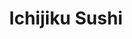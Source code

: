 ---
layout: place
title: "Ichijiku Sushi"
permalink: /california/los-angeles/ichijiku-sushi.html
stateAbbr: CA
stateName: California
cityName: Los Angeles
seo:
  name: "Ichijiku Sushi"
  type: Restaurant
  links: http://www.ichijikusushi.com/
description: "Looking for sushi in Los Angeles, California? Check out Ichijiku Sushi for a delightful Japanese dining experience. Enjoy a variety of sushi and other dishes..."
place_id: ChIJITUyY_vFwoARlZsDgNS-TzY
photos:
  - name: >-
      places/ChIJITUyY_vFwoARlZsDgNS-TzY/photos/AeeoHcJORV06dJ34N2IfFzvcKe1ew2r2VEvJvsdd11WcB15k8ercUNAxenUuuWE21DYlSxSqzjXFl9xosARYpRx8E4GLSPRL742eA6Hx0aYXGu5O3HK5vEUADX6natySTY8ZTWhpTUwFvXEOoukjbVfYa7xcoWSn3UIkdhnhbi21ioSPHY8m-WN2pJgJZoJL5_j2Bpi8Fok11iyyck_QpUGTQaNokdm6DfRQzQwi1-RYgSzDTfQMA9iRPKR1ccV7x30qqgP4NIpGF07j25adVStC7W1tcI1CXvDOoAhZKLfXtQwIPMY_rfNBgT40tafZs6xhzQ63Y3-9jE1hnI8nLnCT4wHqrqy2VR6nAZAGRsMPf8r4XJ5wCF-tgwWkYKQSkAaxiMTovLdkMTEXKN7a3luK_GHrip4o-q3rfz51tRIkP9MA5a8
    widthPx: 3024
    heightPx: 4032
    authorAttributions:
      - displayName: gil canales
        uri: https://maps.google.com/maps/contrib/111361705555681348852
        photoUri: >-
          https://lh3.googleusercontent.com/a-/ALV-UjUFReCnEmM79IWC40xwZim3BE50lvAjicR-HX0Z448DVf-luxU=s100-p-k-no-mo
    flagContentUri: >-
      https://www.google.com/local/imagery/report/?cb_client=maps_api_places.places_api&image_key=!1e10!2sCIHM0ogKEICAgIDqj42StAE&hl=en-US
    googleMapsUri: >-
      https://www.google.com/maps/place//data=!3m4!1e2!3m2!1sCIHM0ogKEICAgIDqj42StAE!2e10!4m2!3m1!1s0x80c2c5fb63323521:0x364fbed480039b95
  - name: >-
      places/ChIJITUyY_vFwoARlZsDgNS-TzY/photos/AeeoHcKiVoeyQJm2QfUiTTh2TmowRKE8CqPP26yfK4Idu5wPVKJVuLJ4jXbLPuUNNJ8tVtk7YTNW39OHNCuBQEMdR6-AqK8fpV-yU74pHmxsgPzkYaFBJjUZ-QPCpVthGInGtyJy671U1jJSOX3lGt7kGp88ZebDlSVkRfHo94oUcqNENNHiAqBhQlHMP_dK0IdUfCjWzg3ccy0fjHW08exi0HBBcQHApArVsf9azVhFq66Ss3MJ-_afDdsXJlSbxgkt6VYzC1Q5q5-41CVdRIS9GEnp-qbDAPlSym6wL1AzLA_ooOl0eaFp6Pt8n2IM38anfFEqA90MGa9uRgupeTkQ75eLYDDjYnpqODXoUjGp0HiNe5-vfnAD3FuI3yVo1bH7zAWNRkr_813FuzqKoa-87zP_oJPCMwl2S7U_2I8daQxGOA
    widthPx: 3024
    heightPx: 4032
    authorAttributions:
      - displayName: Felix Martinez
        uri: https://maps.google.com/maps/contrib/111174235428649097189
        photoUri: >-
          https://lh3.googleusercontent.com/a-/ALV-UjVRfT53EIz1Ahl86X1HJhl3Lsf6kshBM8QgWbSzVJbG1GU5hU9QmA=s100-p-k-no-mo
    flagContentUri: >-
      https://www.google.com/local/imagery/report/?cb_client=maps_api_places.places_api&image_key=!1e10!2sCIHM0ogKEICAgMDAsqP3Rw&hl=en-US
    googleMapsUri: >-
      https://www.google.com/maps/place//data=!3m4!1e2!3m2!1sCIHM0ogKEICAgMDAsqP3Rw!2e10!4m2!3m1!1s0x80c2c5fb63323521:0x364fbed480039b95
  - name: >-
      places/ChIJITUyY_vFwoARlZsDgNS-TzY/photos/AeeoHcI7H4yOUIt5DuVJdneK_3m9QUVR3j1mr9pr6Leia5LD3JEoX6g0PGwTjCCKe1X4K-9eMmEIeKfXUXFdzQYUge275sQK0DprqJ9w3eo4ZO-IcOFMK460fW3bNa7vKsngHsKgkwgnN8tI06EAFazJ2NifYivlSpLyNSeLk4ZytHudTEnPrGB7MeqRruPUCeW81WF6UzMou8C5i8xiCwjnGhY59n4efgCTrLgRkMK7MPft0GNoh04LfVbXdH1190LVZvoRuMOBHC6XbE12bPn9e8lw9P_4gbMniPCku9obEHwqYUl2sSwY5WnR7O6WvnUZmcVWy06W6Y4Mje4RQUQ-Q_JAlAoLCzx9JICO6-cCOT-Fd6VnW6ZU1-H6mR-jNg6Pku_0yAODPbOuU1fq_k4njbUQq57mExLgdV7ycI_G13gL_u1X
    widthPx: 4080
    heightPx: 3072
    authorAttributions:
      - displayName: samantha
        uri: https://maps.google.com/maps/contrib/106649868087096671602
        photoUri: >-
          https://lh3.googleusercontent.com/a-/ALV-UjVxx_QnXp8Pz7RUG8VqNsNrTDgyk3m85aottRmw73XGCNBOhAI7ug=s100-p-k-no-mo
    flagContentUri: >-
      https://www.google.com/local/imagery/report/?cb_client=maps_api_places.places_api&image_key=!1e10!2sCIHM0ogKEICAgIDxvrDKkgE&hl=en-US
    googleMapsUri: >-
      https://www.google.com/maps/place//data=!3m4!1e2!3m2!1sCIHM0ogKEICAgIDxvrDKkgE!2e10!4m2!3m1!1s0x80c2c5fb63323521:0x364fbed480039b95
  - name: >-
      places/ChIJITUyY_vFwoARlZsDgNS-TzY/photos/AeeoHcLI9DM2QwGtyj4DoKvzASzJcC6Yw5gyeJzJd-yWf27_iLW2Vchk0ziLJnZg7otRtA7Pqo8FIrZ3ydXZ1W0FET9x6HuwyVPfujvMl_BN5EvqxxBcOyIwxdgc4zUEHYo-FaX9K8Kp5lzBvdDcsw0ks0dMBTPlv0oAsAuC-pHY2xTx_Pw3P4FeOwpTJZSLRBnLcUw4Ze8zsR3UbrbQoTLxwKH7_Fn1eFvXbYExbMsExqC3ZU9uTtdYWg4D9jwWxcTmQ3expxOcXfGXD9Qpp3wW7uzKSVHxKxZJiajCxu4SYseq1jqWRB8KVzdvwfCgeiOGygdoP14QGHcyvIBbpGuf1721XIgy2lV8HssgGuIjlT7m2M9-ktsPHBwPVtF3l0ObdBvKJvViG8ujDL5r7R_xYikoBXpwYjf5kXAHaPjBeHfuJg
    widthPx: 3024
    heightPx: 4032
    authorAttributions:
      - displayName: Christina Mendoza
        uri: https://maps.google.com/maps/contrib/115380173285003471868
        photoUri: >-
          https://lh3.googleusercontent.com/a-/ALV-UjW2xsg6YeNyKYtaEt_-TRwRa5fSNscpTX78UQ0L78f-uhDvN2P3tA=s100-p-k-no-mo
    flagContentUri: >-
      https://www.google.com/local/imagery/report/?cb_client=maps_api_places.places_api&image_key=!1e10!2sCIHM0ogKEICAgIDhycXeKA&hl=en-US
    googleMapsUri: >-
      https://www.google.com/maps/place//data=!3m4!1e2!3m2!1sCIHM0ogKEICAgIDhycXeKA!2e10!4m2!3m1!1s0x80c2c5fb63323521:0x364fbed480039b95
  - name: >-
      places/ChIJITUyY_vFwoARlZsDgNS-TzY/photos/AeeoHcJp9jmJt6d2ZWhF5Aw1gNZAk5M3xC4rlog0ePghQf2gnZBt26yUzCVMXj9RomKlh6bInnLwenPMwFUV3UHSgqKra6GhMP5yryJJeR1ss-Udzh1OTh5kJLJLkf3SSf7qEmGCKHgm3aoj5r8aH1qDnJEoSoWh_2L6swpxeltFxM29B4c8G_eRjcqP3x-BVQyL5c6LTMnPazxzuoEnwe75LtXF3iS_EuTZr1sYvxjOdfWsv8sr1wms5sH6Nm5WOH1U11msUZeXTFBP7KGU1zc0qxUcuYyFyGmW_E39c06gGwYj68x6JQ7cbgtZksvrAG2Wnwsf9JC8qBZ2IwGhHP2GsZGp0IHVoJtNj4fM0b8E_BtslbM0Rvx0A308rU6ULiEL7ZkrN101oA3sWxCo-DTGWCBB4osnArq2nk0YXle8ZqLOSQ
    widthPx: 3072
    heightPx: 4080
    authorAttributions:
      - displayName: Jose M
        uri: https://maps.google.com/maps/contrib/100976625527137667249
        photoUri: >-
          https://lh3.googleusercontent.com/a/ACg8ocJ3txEEKQ6R4-JKWY2SAhe8wKp6IumAt_N7XzRHPeKe2ngvAg=s100-p-k-no-mo
    flagContentUri: >-
      https://www.google.com/local/imagery/report/?cb_client=maps_api_places.places_api&image_key=!1e10!2sCIHM0ogKEICAgIDXs9ncHA&hl=en-US
    googleMapsUri: >-
      https://www.google.com/maps/place//data=!3m4!1e2!3m2!1sCIHM0ogKEICAgIDXs9ncHA!2e10!4m2!3m1!1s0x80c2c5fb63323521:0x364fbed480039b95
  - name: >-
      places/ChIJITUyY_vFwoARlZsDgNS-TzY/photos/AeeoHcJCS_YdLHz7Jb8wyZo8Z0A-DB3vun9BAH5iyxk5unKA6NxpixyhWX1otZEPSlxyuVhQG71mQ1kgkSDxoq-yXhRL7QaO79hxS1gQXoYNqChuEknj9qWJFhKOH_azQeofQfpP3eHVjZqGahfMEgwRL8aez1oJnnnhwGLzSbVE2KVCPVDrFiCqMIajXKRfdY5QJN5OucB_Qv7MD5o7MDc2reM-lr1kwNRHODovXyZjCJNoxs7AibYbJWg_RwCBvIkIC7cLfNoR2n9enHu56RbF-22-hQZmzg9XD-N5_kgnXz4j0NTvsf4JGyxAGRADshQDRJbOUO5z05hfsVIAg4WydxrssmcDdMKSG36wYudh7kxdoIjHiWscC8bDaVcdKBxRTeij9fztKK_nhCP8GIoAdTJF73nZmx3qoFzHkdJ1oZ1UjR2b
    widthPx: 4032
    heightPx: 3024
    authorAttributions:
      - displayName: Nathan Chan
        uri: https://maps.google.com/maps/contrib/100015990191873509948
        photoUri: >-
          https://lh3.googleusercontent.com/a-/ALV-UjWOQGXAeL9Bu6vR1IlJt-H-1bAuKAvGj9gKMIRGPpqANcPb00CP=s100-p-k-no-mo
    flagContentUri: >-
      https://www.google.com/local/imagery/report/?cb_client=maps_api_places.places_api&image_key=!1e10!2sCIHM0ogKEICAgICK5KiPwAE&hl=en-US
    googleMapsUri: >-
      https://www.google.com/maps/place//data=!3m4!1e2!3m2!1sCIHM0ogKEICAgICK5KiPwAE!2e10!4m2!3m1!1s0x80c2c5fb63323521:0x364fbed480039b95
  - name: >-
      places/ChIJITUyY_vFwoARlZsDgNS-TzY/photos/AeeoHcLVnRapLL3YOahfNFqgZWDDggMFnHrQs18C1ccZAMrRmJZbKZjkOTZ10HBUmaKuY2GzHJlw8Zck_kMcNBVbglOTbLbdD9czCYAT3pge5CUgCbPE-YxaP34fdJlm7fhIAOpL86U4nNZMfnZxTASeKqskn38it1vkjnIm0ur6_e0a91pANiOtoRM1vjlF_2Jhes221DFF0_fFu4y_pA0QOxu4aTLOfNaVT7LDheVCkw-4Lo9VzMA7cI67UtPFNrpQuUu3Rk_YG5PC1BWczUoj7MO5ozLD4IAb05rm9YO5gSofEbRaryh_X1FEkK-ggOPsjCw7yIjcJfOfRdB37hJpvOvo7R9wfOeru0gaBCcZbTRONugaK2hLy-kT-a5mJiNGqat5rU86BsveK7b-sHoVA0jbXD1WIx7bNwldoNBzS-s
    widthPx: 3024
    heightPx: 4032
    authorAttributions:
      - displayName: Felix Martinez
        uri: https://maps.google.com/maps/contrib/111174235428649097189
        photoUri: >-
          https://lh3.googleusercontent.com/a-/ALV-UjVRfT53EIz1Ahl86X1HJhl3Lsf6kshBM8QgWbSzVJbG1GU5hU9QmA=s100-p-k-no-mo
    flagContentUri: >-
      https://www.google.com/local/imagery/report/?cb_client=maps_api_places.places_api&image_key=!1e10!2sCIHM0ogKEICAgMDAsqP3Bw&hl=en-US
    googleMapsUri: >-
      https://www.google.com/maps/place//data=!3m4!1e2!3m2!1sCIHM0ogKEICAgMDAsqP3Bw!2e10!4m2!3m1!1s0x80c2c5fb63323521:0x364fbed480039b95
  - name: >-
      places/ChIJITUyY_vFwoARlZsDgNS-TzY/photos/AeeoHcI0A0beYI4NDDctPl28xVmXRwrIo5IsWR0pfowNgYokZX7L6rn7ZqWW95WpmRlNK5hltBHDUTvSTG7k72GP2GVCLBb_sz8lZXOpBly4mIW74PJ6RgV6VFyFyU0jCXuDr8sGT9LLQf4h7kEeqHO3A1VWUQqudWwd70Mi8MhK2QFLKx7jRkI-yXvw-_c-6LAoWPCe5hcMlknF65kErrNIYrBhogFwzbsb6LicVLzbUlYADyDEsIa_oT3-LBO9QhkBRSH9IafVj0bVKBawu-kf1lllRnu-rwzyG-jqyd4vfmWUQvZcqu5ocNAvpfejXiqmsYosAEzyMag_KPFQfYo9Hp3woIv7hI-ETxVvVOJp7UzKto9zxYRrER__reGbpkTSGQTnLwZSw4c49QOmG08rYjzyJh13iA6-pDzI_xDEs9axDtY
    widthPx: 3000
    heightPx: 4000
    authorAttributions:
      - displayName: William Echeverria
        uri: https://maps.google.com/maps/contrib/115232201676179581681
        photoUri: >-
          https://lh3.googleusercontent.com/a-/ALV-UjUA11p697phxC-G29Um7VfnhcQSJYfV1hN6FeGjDAfH0tMVgyNw-Q=s100-p-k-no-mo
    flagContentUri: >-
      https://www.google.com/local/imagery/report/?cb_client=maps_api_places.places_api&image_key=!1e10!2sCIHM0ogKEICAgICq2vLpqQE&hl=en-US
    googleMapsUri: >-
      https://www.google.com/maps/place//data=!3m4!1e2!3m2!1sCIHM0ogKEICAgICq2vLpqQE!2e10!4m2!3m1!1s0x80c2c5fb63323521:0x364fbed480039b95
  - name: >-
      places/ChIJITUyY_vFwoARlZsDgNS-TzY/photos/AeeoHcJGw25p0aV6KiTRA85mCAgGkziq6prZAumXLeFzDDffbpO2bGWLm9BodnmggpEXp3llKPAwsbZtR-H-URfOiv8WfuEjBFzstNYNh8H94atmhzb8yxUsGGOvRpIxX1lAg2hCJLrDylsU0eR3glxEELN9GGRaQMQ-512xxy0SiKx8SGKRH7Qgn2Sc3tTaPhSxvWJtT57sFT4yFSO9m-gJATUwLJOj-FaPsowlJnf5a5MgTeV5G3Vg92ZBeD9hyHSu8N-t7ViSfwGnqEzg0k4Oeh6EvnEQZhfYbgfG3SR5OdNuWR1plCB8Ln9P2c0T_zevPSoeLTOyPUai1x88XsB0P-6YudG9LpBYW2tA0-2UjeRN4mFOwlOpSw59IVOFHz-RragSLzh7RbSXEeem8UNT7NHuoxdMuWbU4TkRphMkahmjGbdF
    widthPx: 4032
    heightPx: 3024
    authorAttributions:
      - displayName: Nathan Chan
        uri: https://maps.google.com/maps/contrib/100015990191873509948
        photoUri: >-
          https://lh3.googleusercontent.com/a-/ALV-UjWOQGXAeL9Bu6vR1IlJt-H-1bAuKAvGj9gKMIRGPpqANcPb00CP=s100-p-k-no-mo
    flagContentUri: >-
      https://www.google.com/local/imagery/report/?cb_client=maps_api_places.places_api&image_key=!1e10!2sCIHM0ogKEICAgICK5KivvAE&hl=en-US
    googleMapsUri: >-
      https://www.google.com/maps/place//data=!3m4!1e2!3m2!1sCIHM0ogKEICAgICK5KivvAE!2e10!4m2!3m1!1s0x80c2c5fb63323521:0x364fbed480039b95
  - name: >-
      places/ChIJITUyY_vFwoARlZsDgNS-TzY/photos/AeeoHcL5pGDdUM9_qt3346hkepI-Bcvx5KXpvHhW7-TWJFhb339KIZX_zmCUQ4wO3PbrOdqtnkwO8uds7wSSmE8LQGnckC-r3osh9E1qZTHTJartWgkZGd1RlLAahSxRi-OmdKMztXIk33a65EPqkTaSEvLquI-5MS_KvMRIJlT3p3h0CMPvIb9jQmCscnD7Qtf7ShqQMlEQ4Ocsp5aAvRHnqQfHjuEuDMIipiXBkdV4_Yweee1c-5iYC3Jauh8NpSTGM9eNoBCPgYENWEnTwFYGOM3T1uVTmKyr6cuJ5XNKf0tP9OP45ZyxxAusObP2aPGq3cvHKZlDJOleSdIVVKSbV7KmK_yup4fZ_vMaK5CpQ08PowQLrv57UgbYtwc38jgdbcsXe66ARszooltfvsj7kRJACpnx4Nfv6piTtjl59YfmAg
    widthPx: 4032
    heightPx: 3024
    authorAttributions:
      - displayName: Nathan Chan
        uri: https://maps.google.com/maps/contrib/100015990191873509948
        photoUri: >-
          https://lh3.googleusercontent.com/a-/ALV-UjWOQGXAeL9Bu6vR1IlJt-H-1bAuKAvGj9gKMIRGPpqANcPb00CP=s100-p-k-no-mo
    flagContentUri: >-
      https://www.google.com/local/imagery/report/?cb_client=maps_api_places.places_api&image_key=!1e10!2sCIHM0ogKEICAgICK5KiPeQ&hl=en-US
    googleMapsUri: >-
      https://www.google.com/maps/place//data=!3m4!1e2!3m2!1sCIHM0ogKEICAgICK5KiPeQ!2e10!4m2!3m1!1s0x80c2c5fb63323521:0x364fbed480039b95
address: 5629, 1/2 N Figueroa St, Los Angeles, CA 90042, USA
street: 5629, 1/2 N Figueroa St
city: Los Angeles
state: CA
zip: '90042'
country: USA
neighborhood: Highland Park
latitude: '34.109562'
longitude: '-118.193374'
accessibility_options:
  wheelchairAccessibleParking: true
  wheelchairAccessibleEntrance: true
  wheelchairAccessibleRestroom: true
  wheelchairAccessibleSeating: true
business_status: OPERATIONAL
name: Ichijiku Sushi
google_maps_links:
  directionsUri: >-
    https://www.google.com/maps/dir//''/data=!4m7!4m6!1m1!4e2!1m2!1m1!1s0x80c2c5fb63323521:0x364fbed480039b95!3e0
  placeUri: https://maps.google.com/?cid=3913556421098314645
  writeAReviewUri: >-
    https://www.google.com/maps/place//data=!4m3!3m2!1s0x80c2c5fb63323521:0x364fbed480039b95!12e1
  reviewsUri: >-
    https://www.google.com/maps/place//data=!4m4!3m3!1s0x80c2c5fb63323521:0x364fbed480039b95!9m1!1b1
  photosUri: >-
    https://www.google.com/maps/place//data=!4m3!3m2!1s0x80c2c5fb63323521:0x364fbed480039b95!10e5
primary_type: Sushi Restaurant
opening_hours:
  regular: null
  current: null
secondary_opening_hours:
  regular:
    weekdayDescriptions: null
    type: null
  current:
    weekdayDescriptions: null
    type: null
phone: (323) 739-6232
price_level: null
price_range: $30 &ndash; $50
rating: '4.3'
rating_count: 75
website: http://www.ichijikusushi.com/
reviews: null
parking_options: null
payment_options: null
allow_dogs: null
curbside_pickup: null
delivery: null
dine_in: null
good_for_children: null
good_for_groups: null
good_for_sports: null
live_music: null
menu_for_children: null
outdoor_seating: null
reservable: null
restroom: null
serves_beer: null
serves_breakfast: null
serves_brunch: null
serves_cocktails: null
serves_coffee: null
serves_dinner: null
serves_dessert: null
serves_lunch: null
serves_vegetarian_food: null
serves_wine: null
takeout: null
summary: null

---